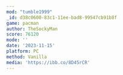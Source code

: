 ```yaml
---
mod: "tumble1999"
_id: d38c0600-83c1-11ee-bad8-99547cb91b8f
game: pacman
author: TheSockyMan
score: 76120
mode: ''
date: '2023-11-15'
platform: PC
method: Vanilla
media: 'https://ibb.co/8D45rCR'
---
```



